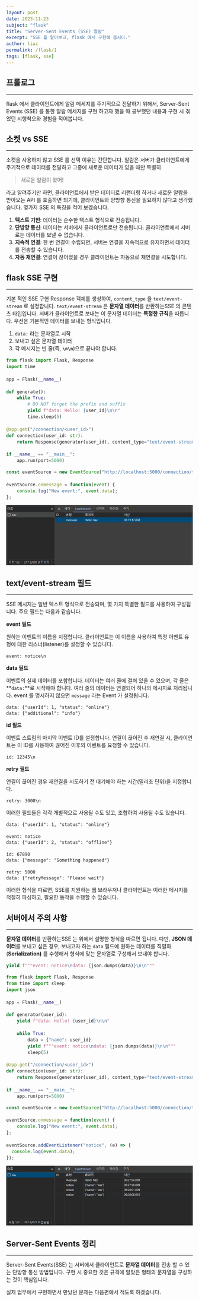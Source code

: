 ```yaml
---
layout: post
date: 2023-11-23
subject: "flask"
title: "Server-Sent Events (SSE) 알람"
excerpt: "SSE 를 알아보고, flask 에서 구현해 봅시다."
author: tiaz
permalink: /flask/1
tags: [flask, sse]
---
```


## 프롤로그

---

flask 에서 클라이언트에게 알람 메세지를 주기적으로 전달하기 위해서, Server-Sent Events (SSE) 를 통한 알람 메세지를 구현 하고자 했을 때 공부했던 내용과 구현 시 겪었던 시행착오와 경험을 적어봅니다.

## 소켓 vs SSE

---

소켓을 사용하지 않고 SSE 를 선택 이유는 간단합니다. 알람은 서버가 클라이언트에게 주기적으로 데이터를 전달하고 그중에 새로운 데이터가 있을 때만 특별히

> 새로운 알람이 왔어!
> 

라고 알려주기만 하면, 클라이언트에서 받은 데이터로 리랜더링 하거나 새로운 알람을 받아오는 API 를 호출하면 되기에, 클라이언트와 양방향 통신을 필요하지 않다고 생각했습니다. 몇가지 SSE 의 특징을 적어 보겠습니다.

1. **텍스트 기반**: 데이터는 순수한 텍스트 형식으로 전송됩니다.
2. **단방향 통신**: 데이터는 서버에서 클라이언트로만 전송됩니다. 클라이언트에서 서버로는 데이터를 보낼 수 없습니다.
3. **지속적 연결**: 한 번 연결이 수립되면, 서버는 연결을 지속적으로 유지하면서 데이터를 전송할 수 있습니다.
4. **자동 재연결**: 연결이 끊어졌을 경우 클라이언트는 자동으로 재연결을 시도합니다.

## flask SSE 구현

---

기본 적인 SSE 구현 Response 객체를 생성하여, `content_type` 을 `text/event-stream` 로 설정합니다. `text/event-stream` 은 **문자열 데이터**를 반환하는SSE 의 콘텐츠 타입입니다. 서버가 클라이언트로 보내는 이 문자열 데이터는 **특정한 규칙**을 따릅니다. 우선은 기본적인 데이터를 보내는 형식입니다. 

1. `data:` 라는 문자열로 시작
2. 보내고 싶은 문자열 데이터
3. 각 메시지는 빈 줄(즉, **`\n\n`**)으로 끝나야 합니다. 

```python
from flask import Flask, Response
import time

app = Flask(__name__)

def generate():
    while True:
        # DO NOT forget the prefix and suffix
        yield f"data: Hello! {user_id}\n\n"
        time.sleep(5)

@app.get("/connection/<user_id>")
def connection(user_id: str):
    return Response(generator(user_id), content_type="text/event-stream")

if __name__ == "__main__":
    app.run(port=5000)
```

```js
const eventSource = new EventSource("http://localhost:5000/connection/tiaz");

eventSource.onmessage = function(event) {
    console.log("New event:", event.data);
};
```

![Untitled](/assets/img/content/flask/b324719c9f5849eeba837ee8d707e7dc/Untitled.png)

## text/event-stream 필드

---

SSE 메시지는 일반 텍스트 형식으로 전송되며, 몇 가지 특별한 필드를 사용하여 구성됩니다. 주요 필드는 다음과 같습니다.

**event 필드**

원하는 이벤트의 이름을 지정합니다. 클라이언트는 이 이름을 사용하여 특정 이벤트 유형에 대한 리스너(listener)를 설정할 수 있습니다.

```text
event: notice\n
```

**data 필드**

이벤트의 실제 데이터를 포함합니다. 데이터는 여러 줄에 걸쳐 있을 수 있으며, 각 줄은 **`data:`**로 시작해야 합니다. 여러 줄의 데이터는 연결되어 하나의 메시지로 처리됩니다. event 를 명시하지 않으면 `message` 라는 Event 가 설정됩니다.

```text
data: {"userId": 1, "status": "online"}
data: {"additional": "info"}
```

**id 필드**

이벤트 스트림의 마지막 이벤트 ID를 설정합니다. 연결이 끊어진 후 재연결 시, 클라이언트는 이 ID를 사용하여 끊어진 이후의 이벤트를 요청할 수 있습니다.

```text
id: 12345\n
```

**retry 필드**

연결이 끊어진 경우 재연결을 시도하기 전 대기해야 하는 시간(밀리초 단위)을 지정합니다.

```text
retry: 3000\n
```

이러한 필드들은 각각 개별적으로 사용될 수도 있고, 조합하여 사용될 수도 있습니다.

```text
data: {"userId": 1, "status": "online"}

event: notice
data: {"userId": 2, "status": "offline"}

id: 67890
data: {"message": "Something happened"}

retry: 5000
data: {"retryMessage": "Please wait"}
```

이러한 형식을 따르면, SSE를 지원하는 웹 브라우저나 클라이언트는 이러한 메시지를 적절히 파싱하고, 필요한 동작을 수행할 수 있습니다.

## 서버에서 주의 사항

---

**문자열 데이터**를 반환하는SSE 는 위에서 설명한 형식을 따르면 됩니다. 다만, **JSON 데이터**를 보내고 싶은 경우, 보내고자 하는 `data` 필드에 원하는 데이터를 직렬화(**Serialization)** 를 수행해서 형식에 맞는 문자열로 구성해서 보내야 합니다.

```python
yield f"""event: notice\ndata: {json.dumps(data)}\n\n"""
```

```python
from flask import Flask, Response
from time import sleep
import json

app = Flask(__name__)

def generator(user_id):
    yield f"data: Hello! {user_id}\n\n"

    while True:
        data = {"name": user_id}
        yield f"""event: notice\ndata: {json.dumps(data)}\n\n"""
        sleep(5)

@app.get("/connection/<user_id>")
def connection(user_id: str):
    return Response(generator(user_id), content_type="text/event-stream")

if __name__ == "__main__":
    app.run(port=5000)
```

```js
const eventSource = new EventSource("http://localhost:5000/connection/tiaz");

eventSource.onmessage = function(event) {
    console.log("New event:", event.data);
};

eventSource.addEventListener("notice", (e) => {
  console.log(event.data);
});
```

![Untitled](/assets/img/content/flask/b324719c9f5849eeba837ee8d707e7dc/Untitled%201.png)

## Server-Sent Events 정리

---

Server-Sent Events(SSE) 는 서버에서 클라이언트로 **문자열 데이터**를 전송 할 수 있는 단방향 통신 방법입니다. 구현 시 중요한 것은 규격에 알맞은 형태의 문자열을 구성하는 것이 핵심입니다. 

실제 업무에서 구현하면서 만났던 문제는 다음편에서 적도록 하겠습니다.
